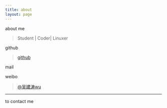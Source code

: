 ```yaml
---
title: about
layout: page
---
```


about me

> Student | Coder| Linuxer 

github 

> [github](https://github.com/wujiantao)

mail 
<blockquote><p>
 <script type="text/javascript">
var ascii = [119, 117, 106, 105, 97, 110, 116, 97, 111, 122, 104, 115, 104, 35, 103, 109, 97, 105, 108, 46, 99, 111, 109];
var email = "";
for (var i = 0; i < ascii.length; i++) {
	email += "&#" + ascii[i] + ";";
}
document.write(email);
</script>
</p></blockquote>

weibo 

> [@吴建涛wu](http://weibo.com/u/1977313820)

---
to contact me
